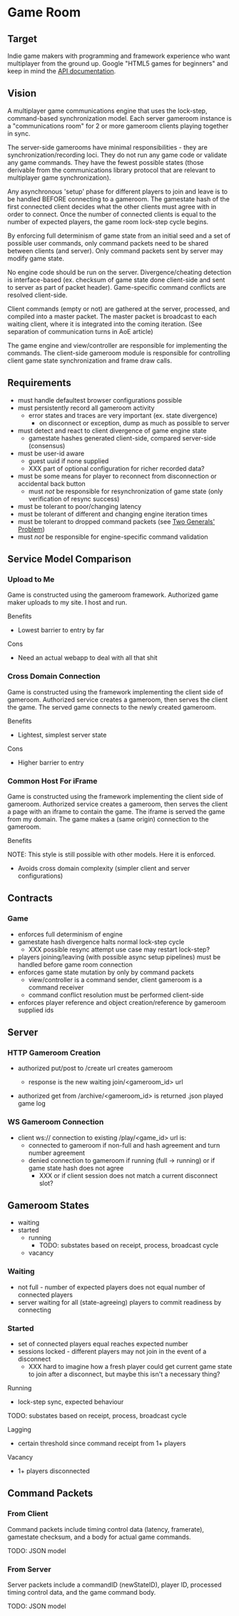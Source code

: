 # Game Room

## Target

Indie game makers with programming and framework experience who want multiplayer from the ground up.
Google "HTML5 games for beginners" and keep in mind the [API documentation](gameroom/client.md).

## Vision

A multiplayer game communications engine that uses the lock-step, command-based synchronization model.
Each server gameroom instance is a "communications room" for 2 or more gameroom clients playing together in sync.

The server-side gamerooms have minimal responsibilities - they are synchronization/recording loci.
They do not run any game code or validate any game commands.
They have the fewest possible states (those derivable from the communications library protocol that are relevant to multiplayer game synchronization).

Any asynchronous 'setup' phase for different players to join and leave is to be handled BEFORE connecting to a gameroom.
The gamestate hash of the first connected client decides what the other clients must agree with in order to connect.
Once the number of connected clients is equal to the number of expected players, the game room lock-step cycle begins.

By enforcing full determinism of game state from an initial seed and a set of possible user commands, only command packets need to be shared between clients (and server).
Only command packets sent by server may modify game state.

No engine code should be run on the server.
Divergence/cheating detection is interface-based (ex. checksum of game state done client-side and sent to server as part of packet header).
Game-specific command conflicts are resolved client-side.

Client commands (empty or not) are gathered at the server, processed, and compiled into a master packet.
The master packet is broadcast to each waiting client, where it is integrated into the coming iteration. (See separation of communication turns in AoE article)

The game engine and view/controller are responsible for implementing the commands.
The client-side gameroom module is responsible for controlling client game state synchronization and frame draw calls.

## Requirements

- must handle defaultest browser configurations possible
- must persistently record all gameroom activity
    - error states and traces are very important (ex. state divergence)
        - on disconnect or exception, dump as much as possible to server
- must detect and react to client divergence of game engine state
    - gamestate hashes generated client-side, compared server-side (consensus)
- must be user-id aware
    - guest uuid if none supplied
    - XXX part of optional configuration for richer recorded data?
- must be some means for player to reconnect from disconnection or accidental back button
    - must *not* be responsible for resynchronization of game state (only verification of resync success)
- must be tolerant to poor/changing latency
- must be tolerant of different and changing engine iteration times
- must be tolerant to dropped command packets (see [Two Generals' Problem](http://en.wikipedia.org/wiki/Two_Generals%27_Problem))
- must *not* be responsible for engine-specific command validation

## Service Model Comparison

### Upload to Me

Game is constructed using the gameroom framework.
Authorized game maker uploads to my site.
I host and run.

Benefits

- Lowest barrier to entry by far

Cons

- Need an actual webapp to deal with all that shit

### Cross Domain Connection

Game is constructed using the framework implementing the client side of gameroom.
Authorized service creates a gameroom, then serves the client the game.
The served game connects to the newly created gameroom.

Benefits

- Lightest, simplest server state

Cons

- Higher barrier to entry

### Common Host For iFrame

Game is constructed using the framework implementing the client side of gameroom.
Authorized service creates a gameroom, then serves the client a page with an iframe to contain the game.
The iframe is served the game from my domain.
The game makes a (same origin) connection to the gameroom.

Benefits

NOTE: This style is still possible with other models.  Here it is enforced.

- Avoids cross domain complexity (simpler client and server configurations)

## Contracts

### Game

- enforces full determinism of engine
- gamestate hash divergence halts normal lock-step cycle
    - XXX possible resync attempt use case may restart lock-step?
- players joining/leaving (with possible async setup pipelines) must be handled before game room connection
- enforces game state mutation by only by command packets
    - view/controller is a command sender, client gameroom is a command receiver
    - command conflict resolution must be performed client-side
- enforces player reference and object creation/reference by gameroom supplied ids

## Server

### HTTP Gameroom Creation

- authorized put/post to /create url creates gameroom
    - response is the new waiting join/<gameroom_id> url

- authorized get from /archive/<gameroom_id> is returned .json played game log

### WS Gameroom Connection

- client ws:// connection to existing /play/<game_id> url is:
    - connected to gameroom if non-full and hash agreement and turn number agreement
    - denied connection to gameroom if running (full -> running) or if game state hash does not agree
        - XXX or if client session does not match a current disconnect slot?

## Gameroom States

- waiting
- started
    - running
        - TODO: substates based on receipt, process, broadcast cycle
    - vacancy


### Waiting

- not full - number of expected players does not equal number of connected players
- server waiting for all (state-agreeing) players to commit readiness by connecting

### Started

- set of connected players equal reaches expected number
- sessions locked - different players may not join in the event of a disconnect
    - XXX hard to imagine how a fresh player could get current game state to join after a disconnect, but maybe this isn't a necessary thing?

Running

- lock-step sync, expected behaviour

TODO: substates based on receipt, process, broadcast cycle

Lagging

- certain threshold since command receipt from 1+ players

Vacancy

- 1+ players disconnected

## Command Packets

### From Client

Command packets include timing control data (latency, framerate), gamestate checksum, and a body for actual game commands.

TODO: JSON model

### From Server

Server packets include a commandID (newStateID), player ID, processed timing control data, and the game command body.

TODO: JSON model
